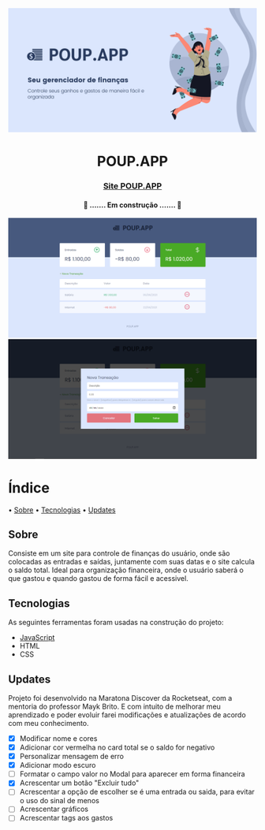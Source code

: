 <img src="./assets/README/poup.app.banner.png" alt="Banner POUP.APP">

<h1 align="center">POUP.APP</h1>

<h3 align="center" ><a href="https://poupapp.netlify.app/">Site POUP.APP</a> </h3>

<h4 align="center"> 
	🚧  ....... Em construção .......  🚧
</h4>

<img src="./assets/README/site (2).png" alt="Print do site">
<img src="./assets/README/site (1).png" alt="Print do site">

# Índice

• <a href="#objetivo">Sobre</a>
• <a href="#tecnologias">Tecnologias</a>
• <a href="#updates">Updates</a>

## Sobre

Consiste em um site para controle de finanças do usuário, onde são colocadas as entradas e saídas, juntamente com suas datas e o site calcula o saldo total.
Ideal para organização financeira, onde o usuário saberá o que gastou e quando gastou de forma fácil e acessivel.

## Tecnologias

As seguintes ferramentas foram usadas na construção do projeto:

- [JavaScript](https://www.javascript.com/)
- HTML
- CSS

## Updates

Projeto foi desenvolvido na Maratona Discover da Rocketseat, com a mentoria do professor Mayk Brito. E com intuito de melhorar meu aprendizado e poder evoluir farei modificações e atualizações de acordo com meu conhecimento.

- [x] Modificar nome e cores
- [x] Adicionar cor vermelha no card total se o saldo for negativo
- [x] Personalizar mensagem de erro
- [x] Adicionar modo escuro
- [ ] Formatar o campo valor no Modal para aparecer em forma financeira
- [x] Acrescentar um botão "Excluir tudo"
- [ ] Acrescentar a opção de escolher se é uma entrada ou saida, para evitar o uso do sinal de menos
- [ ] Acrescentar gráficos
- [ ] Acrescentar tags aos gastos
